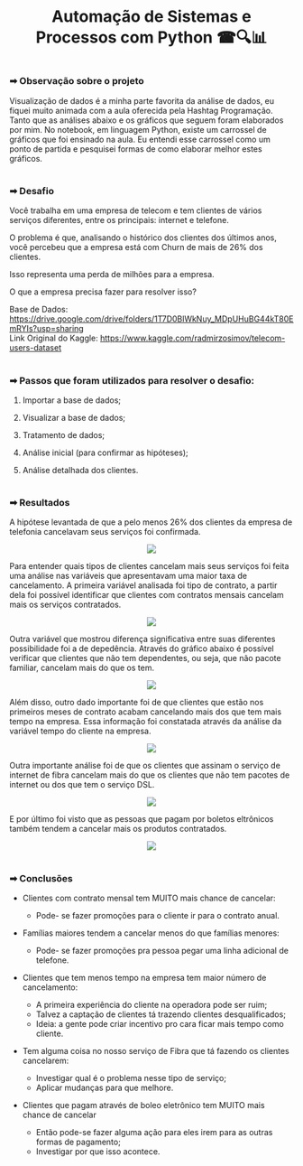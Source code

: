 #

<div>
  <h1 align="center"> Automação de Sistemas e Processos com Python ☎🔍📊</h1>
</div>

#

<h3>➡ Observação sobre o projeto </h3>

Visualização de dados é a minha parte favorita da análise de dados, eu fiquei muito animada com a aula oferecida pela Hashtag Programação. Tanto que as análises abaixo e os gráficos que seguem foram elaborados por mim. No notebook, em linguagem Python, existe um carrossel de gráficos que foi ensinado na aula. Eu entendi esse carrossel como um ponto de partida e pesquisei formas de como elaborar melhor estes gráficos.

#

<h3>➡ Desafio </h3>

Você trabalha em uma empresa de telecom e tem clientes de vários serviços diferentes, entre os principais: internet e telefone.

O problema é que, analisando o histórico dos clientes dos últimos anos, você percebeu que a empresa está com Churn de mais de 26% dos clientes.

Isso representa uma perda de milhões para a empresa.

O que a empresa precisa fazer para resolver isso?

Base de Dados: https://drive.google.com/drive/folders/1T7D0BlWkNuy_MDpUHuBG44kT80EmRYIs?usp=sharing <br>
Link Original do Kaggle: https://www.kaggle.com/radmirzosimov/telecom-users-dataset

#

<h3>➡ Passos que foram utilizados para resolver o desafio: </h3>

1. Importar a base de dados;


2. Visualizar a base de dados; 


3. Tratamento de dados;


4. Análise inicial (para confirmar as hipóteses);


5. Análise detalhada dos clientes.

# 

<h3>➡ Resultados </h3>

A hipótese levantada de que a pelo menos 26% dos clientes da empresa de telefonia cancelavam seus serviços foi confirmada.

<p align="center">
  <img src="https://github.com/tsthais/Intensivo-de-Python-/blob/main/Analise_dados/newplot.png" />
</p>

Para entender quais tipos de clientes cancelam mais seus serviços foi feita uma análise nas variáveis que apresentavam uma maior taxa de cancelamento. A primeira variável analisada foi tipo de contrato, a partir dela foi possível identificar que clientes com contratos mensais cancelam mais os serviços contratados. 

<p align="center">
  <img src="https://github.com/tsthais/Intensivo-de-Python-/blob/main/Analise_dados/newplot%20(1).png" />
</p>

Outra variável que mostrou diferença significativa entre suas diferentes possibilidade foi a de depedência. Através do gráfico abaixo é possível verificar que clientes que não tem dependentes, ou seja, que não pacote familiar, cancelam mais do que os tem. 

<p align="center">
  <img src="https://github.com/tsthais/Intensivo-de-Python-/blob/main/Analise_dados/newplot%20(2).png" />
</p>


Além disso, outro dado importante foi de que clientes que estão nos primeiros meses de contrato acabam cancelando mais dos que tem mais tempo na empresa. Essa informação foi constatada através da análise da variável tempo do cliente na empresa.

<p align="center">
  <img src="https://github.com/tsthais/Intensivo-de-Python-/blob/main/Analise_dados/newplot%20(3).png" />
</p>

Outra importante análise foi de que os clientes que assinam o serviço de internet de fibra cancelam mais do que os clientes que não tem pacotes de internet ou dos que tem o serviço DSL.

<p align="center">
  <img src="https://github.com/tsthais/Intensivo-de-Python-/blob/main/Analise_dados/newplot%20(4).png" />
</p>

E por último foi visto que as pessoas que pagam por boletos eltrônicos também tendem a cancelar mais os produtos contratados. 

<p align="center">
  <img src="https://github.com/tsthais/Intensivo-de-Python-/blob/main/Analise_dados/newplot%20(5).png" />
</p>

# 

<h3>➡ Conclusões </h3>

- Clientes com contrato mensal tem MUITO mais chance de cancelar:
    - Pode- se fazer promoções para o cliente ir para o contrato anual.
    
- Famílias maiores tendem a cancelar menos do que famílias menores:
    - Pode- se fazer promoções pra pessoa pegar uma linha adicional de telefone.
    
- Clientes que tem menos tempo na empresa tem maior número de cancelamento:
    - A primeira experiência do cliente na operadora pode ser ruim;
    - Talvez a captação de clientes tá trazendo clientes desqualificados;
    - Ideia: a gente pode criar incentivo pro cara ficar mais tempo como cliente.
    
- Tem alguma coisa no nosso serviço de Fibra que tá fazendo os clientes cancelarem:
    - Investigar qual é o problema nesse tipo de serviço;
    - Aplicar mudanças para que melhore.
    
- Clientes que pagam através de boleo eletrônico tem MUITO mais chance de cancelar
     -  Então pode-se fazer alguma ação para eles irem para as outras formas de pagamento;
     -  Investigar por que isso acontece.


